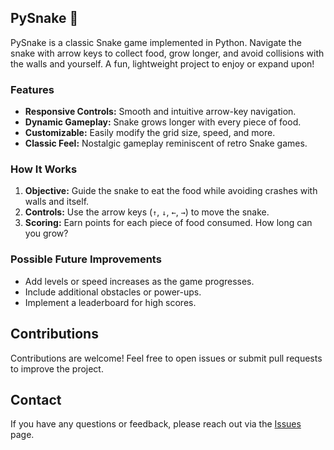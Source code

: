 ## PySnake 🐍

PySnake is a classic Snake game implemented in Python. Navigate the snake with arrow keys to collect food, grow longer, and avoid collisions with the walls and yourself. A fun, lightweight project to enjoy or expand upon!

### Features
- **Responsive Controls:** Smooth and intuitive arrow-key navigation.
- **Dynamic Gameplay:** Snake grows longer with every piece of food.
- **Customizable:** Easily modify the grid size, speed, and more.
- **Classic Feel:** Nostalgic gameplay reminiscent of retro Snake games.

### How It Works
1. **Objective:** Guide the snake to eat the food while avoiding crashes with walls and itself.
2. **Controls:** Use the arrow keys (`↑`, `↓`, `←`, `→`) to move the snake.
3. **Scoring:** Earn points for each piece of food consumed. How long can you grow?

### Possible Future Improvements 
- Add levels or speed increases as the game progresses.
- Include additional obstacles or power-ups.
- Implement a leaderboard for high scores.

## Contributions
Contributions are welcome! Feel free to open issues or submit pull requests to improve the project.

## Contact
If you have any questions or feedback, please reach out via the [Issues](https://github.com/AenuHub/PySnake/issues) page.
